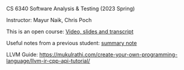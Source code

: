 CS 6340 Software Analysis & Testing (2023 Spring)

Instructor: Mayur Naik, Chris Poch

This is an open course: [Video, slides and transcript](http://rightingcode.org/lessons.html)

Useful notes from a previous student: [summary note](https://one2bla.me/cs6340/introduction.html)

LLVM Guide: https://mukulrathi.com/create-your-own-programming-language/llvm-ir-cpp-api-tutorial/ 
